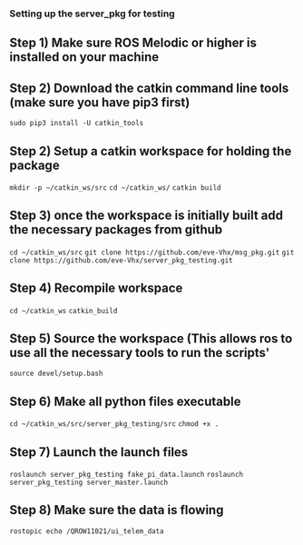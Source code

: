 ### Setting up the server_pkg for testing

## Step 1) Make sure ROS Melodic or higher is installed on your machine
## Step 2) Download the catkin command line tools (make sure you have pip3 first)

```sudo pip3 install -U catkin_tools```

## Step 2) Setup a catkin workspace for holding the package

```mkdir -p ~/catkin_ws/src```
```cd ~/catkin_ws/```
```catkin build```
## Step 3) once the workspace is initially built add the necessary packages from github
```cd ~/catkin_ws/src```
```git clone https://github.com/eve-Vhx/msg_pkg.git```
```git clone https://github.com/eve-Vhx/server_pkg_testing.git```
## Step 4) Recompile workspace
```cd ~/catkin_ws```
```catkin_build```
## Step 5) Source the workspace (This allows ros to use all the necessary tools to run the scripts'
```source devel/setup.bash```
## Step 6) Make all python files executable
```cd ~/catkin_ws/src/server_pkg_testing/src```
```chmod +x .```
## Step 7) Launch the launch files
```roslaunch server_pkg_testing fake_pi_data.launch```
```roslaunch server_pkg_testing server_master.launch```
## Step 8) Make sure the data is flowing
```rostopic echo /QROW11021/ui_telem_data```


